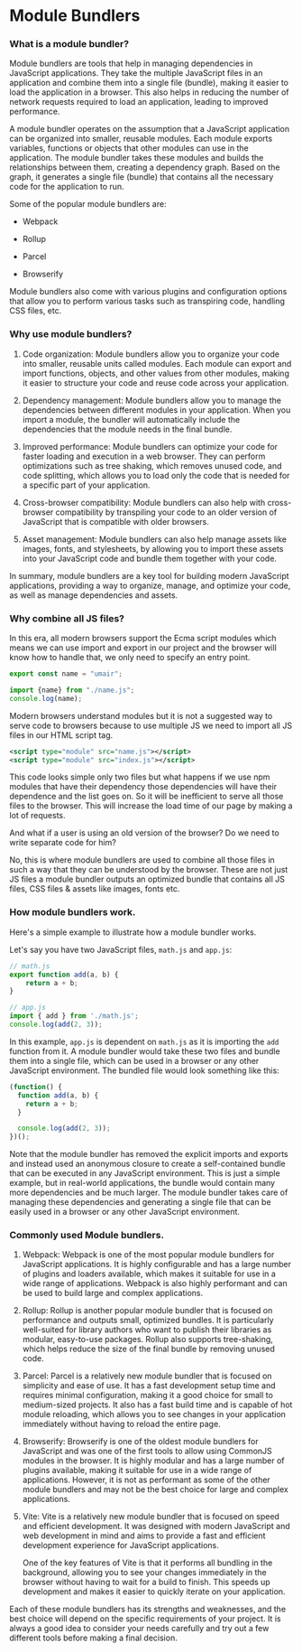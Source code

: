 # Module Bundlers

### **What is a module bundler?**

Module bundlers are tools that help in managing dependencies in JavaScript applications. They take the multiple JavaScript files in an application and combine them into a single file (bundle), making it easier to load the application in a browser. This also helps in reducing the number of network requests required to load an application, leading to improved performance.

A module bundler operates on the assumption that a JavaScript application can be organized into smaller, reusable modules. Each module exports variables, functions or objects that other modules can use in the application. The module bundler takes these modules and builds the relationships between them, creating a dependency graph. Based on the graph, it generates a single file (bundle) that contains all the necessary code for the application to run.

Some of the popular module bundlers are:

* Webpack
    
* Rollup
    
* Parcel
    
* Browserify
    

Module bundlers also come with various plugins and configuration options that allow you to perform various tasks such as transpiring code, handling CSS files, etc.

### Why use module bundlers?

1. Code organization: Module bundlers allow you to organize your code into smaller, reusable units called modules. Each module can export and import functions, objects, and other values from other modules, making it easier to structure your code and reuse code across your application.
    
2. Dependency management: Module bundlers allow you to manage the dependencies between different modules in your application. When you import a module, the bundler will automatically include the dependencies that the module needs in the final bundle.
    
3. Improved performance: Module bundlers can optimize your code for faster loading and execution in a web browser. They can perform optimizations such as tree shaking, which removes unused code, and code splitting, which allows you to load only the code that is needed for a specific part of your application.
    
4. Cross-browser compatibility: Module bundlers can also help with cross-browser compatibility by transpiling your code to an older version of JavaScript that is compatible with older browsers.
    
5. Asset management: Module bundlers can also help manage assets like images, fonts, and stylesheets, by allowing you to import these assets into your JavaScript code and bundle them together with your code.
    

In summary, module bundlers are a key tool for building modern JavaScript applications, providing a way to organize, manage, and optimize your code, as well as manage dependencies and assets.

### **Why combine all JS files?**

In this era, all modern browsers support the Ecma script modules which means we can use import and export in our project and the browser will know how to handle that, we only need to specify an entry point.

```javascript
export const name = "umair";
```

```javascript
import {name} from "./name.js";
console.log(name);
```

Modern browsers understand modules but it is not a suggested way to serve code to browsers because to use multiple JS we need to import all JS files in our HTML script tag.

```xml
<script type="module" src="name.js"></script>
<script type="module" src="index.js"></script>
```

This code looks simple only two files but what happens if we use npm modules that have their dependency those dependencies will have their dependence and the list goes on. So it will be inefficient to serve all those files to the browser. This will increase the load time of our page by making a lot of requests.

And what if a user is using an old version of the browser? Do we need to write separate code for him?

No, this is where module bundlers are used to combine all those files in such a way that they can be understood by the browser. These are not just JS files a module bundler outputs an optimized bundle that contains all JS files, CSS files & assets like images, fonts etc.

### How module bundlers work.

Here's a simple example to illustrate how a module bundler works.

Let's say you have two JavaScript files, `math.js` and `app.js`:

```javascript
// math.js 
export function add(a, b) { 
    return a + b; 
}

// app.js
import { add } from './math.js'; 
console.log(add(2, 3));
```

In this example, `app.js` is dependent on `math.js` as it is importing the `add` function from it. A module bundler would take these two files and bundle them into a single file, which can be used in a browser or any other JavaScript environment. The bundled file would look something like this:

```javascript
(function() {
  function add(a, b) {
    return a + b;
  }

  console.log(add(2, 3));
})();
```

Note that the module bundler has removed the explicit imports and exports and instead used an anonymous closure to create a self-contained bundle that can be executed in any JavaScript environment. This is just a simple example, but in real-world applications, the bundle would contain many more dependencies and be much larger. The module bundler takes care of managing these dependencies and generating a single file that can be easily used in a browser or any other JavaScript environment.

### Commonly used Module bundlers.

1. Webpack: Webpack is one of the most popular module bundlers for JavaScript applications. It is highly configurable and has a large number of plugins and loaders available, which makes it suitable for use in a wide range of applications. Webpack is also highly performant and can be used to build large and complex applications.
    
2. Rollup: Rollup is another popular module bundler that is focused on performance and outputs small, optimized bundles. It is particularly well-suited for library authors who want to publish their libraries as modular, easy-to-use packages. Rollup also supports tree-shaking, which helps reduce the size of the final bundle by removing unused code.
    
3. Parcel: Parcel is a relatively new module bundler that is focused on simplicity and ease of use. It has a fast development setup time and requires minimal configuration, making it a good choice for small to medium-sized projects. It also has a fast build time and is capable of hot module reloading, which allows you to see changes in your application immediately without having to reload the entire page.
    
4. Browserify: Browserify is one of the oldest module bundlers for JavaScript and was one of the first tools to allow using CommonJS modules in the browser. It is highly modular and has a large number of plugins available, making it suitable for use in a wide range of applications. However, it is not as performant as some of the other module bundlers and may not be the best choice for large and complex applications.
    
5. Vite: Vite is a relatively new module bundler that is focused on speed and efficient development. It was designed with modern JavaScript and web development in mind and aims to provide a fast and efficient development experience for JavaScript applications.
    
    One of the key features of Vite is that it performs all bundling in the background, allowing you to see your changes immediately in the browser without having to wait for a build to finish. This speeds up development and makes it easier to quickly iterate on your application.
    

Each of these module bundlers has its strengths and weaknesses, and the best choice will depend on the specific requirements of your project. It is always a good idea to consider your needs carefully and try out a few different tools before making a final decision.